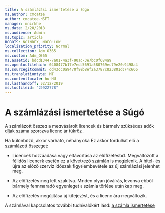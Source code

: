 ```yaml
---
title: A számlázási ismertetése a Súgó
ms.author: cmcatee
author: cmcatee-MSFT
manager: mnirkhe
ms.date: 2/20/2018
ms.audience: Admin
ms.topic: article
ROBOTS: NOINDEX, NOFOLLOW
localization_priority: Normal
ms.collection: Adm_O365
ms.custom: Adm_O365
ms.assetid: bdcd1344-7a01-4a3f-90ad-3e7bc0f684a9
ms.openlocfilehash: 0408477b17e7eda5691a580769ec79e20d9498a4
ms.sourcegitcommit: dd43cc0a9470f98b8ef2a3787c823801d674c666
ms.translationtype: MT
ms.contentlocale: hu-HU
ms.lasthandoff: 02/12/2019
ms.locfileid: "29922778"
---
```

# <a name="help-understanding-your-bill"></a>A számlázási ismertetése a Súgó

A számlázott összeg a megvásárolt licencek és bármely szükséges adók díjak száma szorozva licenc ár tükrözi.
  
Ha különböző, akkor várható, néhány oka Ez akkor fordulhat elő a számlázott összeget:
  
- Licencek hozzáadása vagy eltávolítása az előfizetésből. Megváltozott a félidős licencek esetén ez a következő számlán is megjelenik. A hitel- és újra az előző szerviz időszak figyelembevétele az új számlázási jelenhet meg.
    
- Az előfizetés meg lett szakítva. Minden olyan jóváírás, levonva ebből bármely fennmaradó egyenleget a számla törlése után kap meg.
    
- Az előfizetés megújítása új kifejezést, és a licenc ára megváltozik.
    
A számlával kapcsolatos további tudnivalókért lásd: [a számla ismertetése](https://support.office.com/article/0724b428-fb59-4962-8c37-6674166d7507)
  

